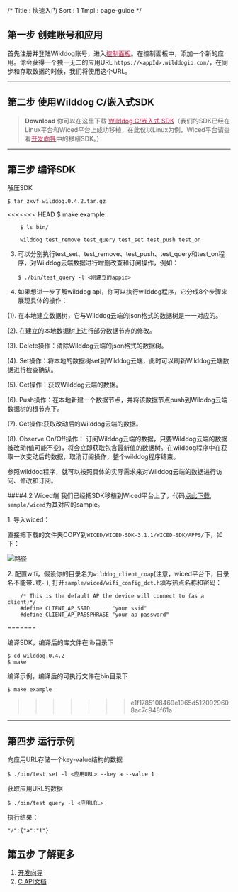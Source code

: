 /*
Title : 快速入门
Sort : 1
Tmpl : page-guide 
*/


## 第一步 创建账号和应用
首先注册并登陆Wilddog账号，进入[<font style="color:#c7254e">控制面板</font>](https://www.wilddog.com/dashboard)。在控制面板中，添加一个新的应用。你会获得一个独一无二的应用URL `https://<appId>.wilddogio.com/`，在同步和存取数据的时候，我们将使用这个URL。


----

## 第二步 使用Wilddog C/嵌入式SDK

> **Download**
> 你可以在这里下载 [<font style="color:#c7254e">Wilddog C/嵌入式 SDK</font>](https://cdn.wilddog.com/c/client/0.4.1/wilddog.0.4.1.tar.gz)（我们的SDK已经在Linux平台和Wiced平台上成功移植，在此仅以Linux为例，Wiced平台请查看[<font style="color:#c7254e">开发向导</font>](https://z.wilddog.com/device/guide)中的移植SDK。）


----

## 第三步 编译SDK



解压SDK
	
	$ tar zxvf wilddog.0.4.2.tar.gz
<<<<<<< HEAD
		$ make example

		$ ls bin/

		wilddog test_remove test_query test_set test_push test_on

3.  可以分别执行test\_set、test\_remove、test\_push、test\_query和test\_on程序，对Wilddog云端数据进行增删改查和订阅操作，例如：

		$ ./bin/test_query -l <刚建立的appid>

4.  如果想进一步了解wilddog api，你可以执行wilddog程序，它分成8个步骤来展现具体的操作：

(1). 在本地建立数据树，它与Wilddog云端的json格式的数据树是一一对应的。	

(2). 在建立的本地数据树上进行部分数据节点的修改。

(3). Delete操作：清除Wilddog云端的json格式的数据树。 

(4). Set操作：将本地的数据树set到Wilddog云端，此时可以刷新Wilddog云端数据进行检查确认。

(5). Get操作：获取Wilddog云端的数据。

(6). Push操作：在本地新建一个数据节点，并将该数据节点push到Wilddog云端数据树的根节点下。

(7). Get操作:获取改动后的Wilddog云端的数据。

(8). Observe On/Off操作： 订阅Wilddog云端的数据，只要Wilddog云端的数据被改动(值可能不变)，将会立即获取包含最新值的数据树。在wilddog程序中在获取一次变动后的数据，取消订阅操作，整个wilddog程序结束。


参照wilddog程序，就可以按照具体的实际需求来对Wilddog云端的数据进行访问、修改和订阅。


####4.2 Wiced端
我们已经把SDK移植到Wiced平台上了，代码[点此下载](https://cdn.wilddog.com/c/client/0.4.1/wilddog.0.4.1.tar.gz), `sample/wiced`为其对应的sample。

1\.	导入wiced：

直接把下载的文件夹COPY到`WICED/WICED-SDK-3.1.1/WICED-SDK/APPS/`下，如下：

![路径](https://cdn.wilddog.com/z/iot/images/quickstart_3_4.png)

2\.	配置wifi，假设你的目录名为`wilddog_client_coap`(注意，wiced平台下，目录名不能带`.`或`-` ), 打开`sample/wiced/wifi_config_dct.h`填写热点名称和密码：

		/* This is the default AP the device will connect to (as a client)*/
		#define CLIENT_AP_SSID       "your ssid"
		#define CLIENT_AP_PASSPHRASE "your ap password"
=======


编译SDK，编译后的库文件在lib目录下

	$ cd wilddog.0.4.2
	$ make 

编译示例，编译后的可执行文件在bin目录下

	$ make example
>>>>>>> e1f1785108469e1065d5120929608ac7c948f61a

----

## 第四步 运行示例
向应用URL存储一个key-value结构的数据

	$ ./bin/test set -l <应用URL> --key a --value 1 

获取应用URL的数据

	$ ./bin/test query -l <应用URL>
		
执行结果：
		
	"/":{"a":"1"}

## 第五步 了解更多

1. [开发向导](/device/guide)
2. [C API文档](/device/api)

